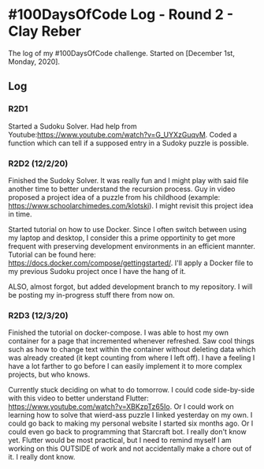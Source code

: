 # #100DaysOfCode Log - Round 2 - Clay Reber

The log of my #100DaysOfCode challenge. Started on [December 1st, Monday, 2020].

## Log

### R2D1 
Started a Sudoku Solver. Had help from Youtube:https://www.youtube.com/watch?v=G_UYXzGuqvM. Coded a function which can tell if a supposed entry in a Sudoky puzzle is possible.

### R2D2 (12/2/20)
Finished the Sudoky Solver. It was really fun and I might play with said file another time to better understand the recursion process. Guy in video proposed a project idea of a puzzle from his childhood (example: https://www.schoolarchimedes.com/klotski). I might revisit this project idea in time. 

Started tutorial on how to use Docker. Since I often switch between using my laptop and desktop, I consider this a prime opportinity to get more frequent with preserving development environments in an efficient mannter. Tutorial can be found here: https://docs.docker.com/compose/gettingstarted/. I'll apply a Docker file to my previous Sudoku project once I have the hang of it.

ALSO, almost forgot, but added development branch to my repository. I will be posting my in-progress stuff there from now on. 

### R2D3 (12/3/20)
Finished the tutorial on docker-compose. I was able to host my own container for a page that incremented whenever refreshed. Saw cool things such as how to change text within the container without deleting data which was already created (it kept counting from where I left off). I have a feeling I have a lot farther to go before I can easily implement it to more complex projects, but who knows.

Currently stuck deciding on what to do tomorrow. I could code side-by-side with this video to better understand Flutter: https://www.youtube.com/watch?v=XBKzpTz65Io. Or I could work on learning how to solve that wierd-ass puzzle I linked yesterday on my own. I could go back to making my personal website I started six months ago. Or I could even go back to programming that Starcraft bot. I really don't know yet. Flutter would be most practical, but I need to remind myself I am working on this OUTSIDE of work and not accidentally make a chore out of it. I really dont know.
